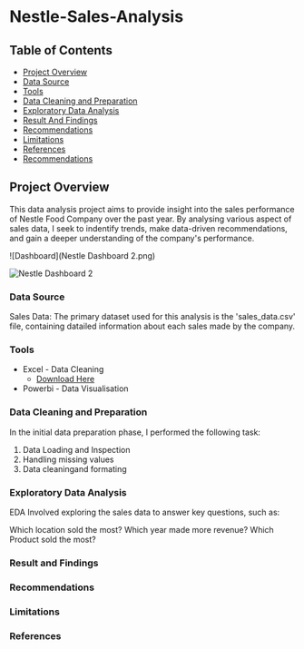 # Nestle-Sales-Analysis

## Table of Contents

- [Project Overview](#project-overview)
- [Data Source](#data-source)
- [Tools](#tools)
- [Data Cleaning and Preparation](#data-cleaning-and-preparation)
- [Exploratory Data Analysis](#exploratory-data-analysis)
- [Result And Findings](#result-and-findings)
- [Recommendations](#recommendations)
- [Limitations](#limitations)
- [References](#references)
- [Recommendations](#recommendations)

## Project Overview

This data analysis project aims to provide insight into the sales performance of Nestle Food Company over the past year. By analysing various aspect of sales data, I seek to indentify trends, make data-driven recommendations, and gain a deeper understanding of the company's performance.


![Dashboard](Nestle Dashboard 2.png)


![Nestle Dashboard 2](https://github.com/user-attachments/assets/854f540d-8966-4289-9d82-72a4be46208d)

### Data Source

Sales Data: The primary dataset used for this analysis is the 'sales_data.csv' file, containing datailed information about each sales made by the company.

### Tools

- Excel - Data Cleaning
   - [Download Here]()
- Powerbi - Data Visualisation



### Data Cleaning and Preparation

In the initial data preparation phase, I performed the following task:
1. Data Loading and Inspection
2. Handling missing values
3. Data cleaningand formating

### Exploratory Data Analysis

EDA Involved exploring the sales data to answer key questions, such as:

Which location sold the most?
Which year made more revenue?
Which Product sold the most?


### Result and Findings






### Recommendations







### Limitations





### References 
